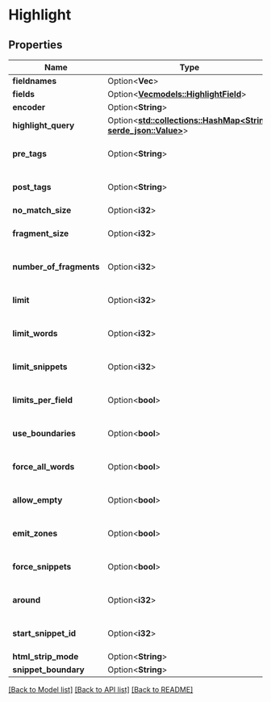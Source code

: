 # Highlight

## Properties

Name | Type | Description | Notes
------------ | ------------- | ------------- | -------------
**fieldnames** | Option<**Vec<String>**> |  | [optional]
**fields** | Option<[**Vec<models::HighlightField>**](highlightField.md)> |  | [optional]
**encoder** | Option<**String**> |  | [optional]
**highlight_query** | Option<[**std::collections::HashMap<String, serde_json::Value>**](serde_json::Value.md)> |  | [optional]
**pre_tags** | Option<**String**> |  | [optional][default to <strong>]
**post_tags** | Option<**String**> |  | [optional][default to </strong>]
**no_match_size** | Option<**i32**> |  | [optional]
**fragment_size** | Option<**i32**> |  | [optional][default to 256]
**number_of_fragments** | Option<**i32**> |  | [optional][default to 0]
**limit** | Option<**i32**> |  | [optional][default to 256]
**limit_words** | Option<**i32**> |  | [optional][default to 0]
**limit_snippets** | Option<**i32**> |  | [optional][default to 0]
**limits_per_field** | Option<**bool**> |  | [optional][default to false]
**use_boundaries** | Option<**bool**> |  | [optional][default to false]
**force_all_words** | Option<**bool**> |  | [optional][default to false]
**allow_empty** | Option<**bool**> |  | [optional][default to false]
**emit_zones** | Option<**bool**> |  | [optional][default to false]
**force_snippets** | Option<**bool**> |  | [optional][default to false]
**around** | Option<**i32**> |  | [optional][default to 5]
**start_snippet_id** | Option<**i32**> |  | [optional][default to 1]
**html_strip_mode** | Option<**String**> |  | [optional]
**snippet_boundary** | Option<**String**> |  | [optional]

[[Back to Model list]](../README.md#documentation-for-models) [[Back to API list]](../README.md#documentation-for-api-endpoints) [[Back to README]](../README.md)


